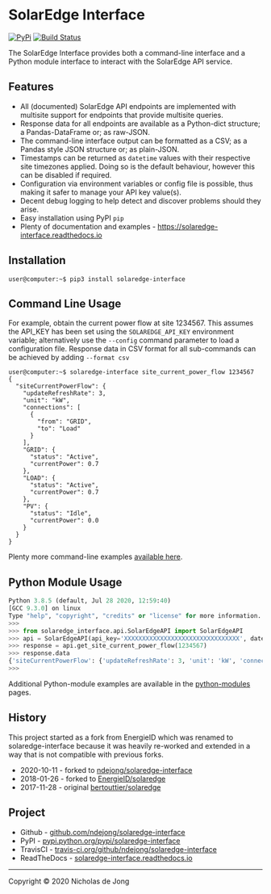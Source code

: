 # SolarEdge Interface
[![PyPi](https://img.shields.io/pypi/v/solaredge-interface.svg)](https://pypi.python.org/pypi/solaredge-interface/)
[![Build Status](https://api.travis-ci.org/ndejong/solaredge-interface.svg?branch=master)](https://travis-ci.org/ndejong/solaredge-interface/)

The SolarEdge Interface provides both a command-line interface and a Python module interface to interact with 
the SolarEdge API service.

## Features
* All (documented) SolarEdge API endpoints are implemented with multisite support for endpoints that provide 
  multisite queries.
* Response data for all endpoints are available as a Python-dict structure; a Pandas-DataFrame or; as raw-JSON.
* The command-line interface output can be formatted as a CSV; as a Pandas style JSON structure or; as plain-JSON.
* Timestamps can be returned as `datetime` values with their respective site timezones applied.  Doing so is the 
  default behaviour, however this can be disabled if required.
* Configuration via environment variables or config file is possible, thus making it safer to manage your API 
  key value(s).
* Decent debug logging to help detect and discover problems should they arise.
* Easy installation using PyPI `pip`
* Plenty of documentation and examples - https://solaredge-interface.readthedocs.io

## Installation
```shell
user@computer:~$ pip3 install solaredge-interface
```

## Command Line Usage
For example, obtain the current power flow at site 1234567.  This assumes the API_KEY has been set using the 
`SOLAREDGE_API_KEY` environment variable; alternatively use the `--config` command parameter to load a 
configuration file.  Response data in CSV format for all sub-commands can be achieved by adding `--format csv`
```shell
user@computer:~$ solaredge-interface site_current_power_flow 1234567
{
  "siteCurrentPowerFlow": {
    "updateRefreshRate": 3,
    "unit": "kW",
    "connections": [
      {
        "from": "GRID",
        "to": "Load"
      }
    ],
    "GRID": {
      "status": "Active",
      "currentPower": 0.7
    },
    "LOAD": {
      "status": "Active",
      "currentPower": 0.7
    },
    "PV": {
      "status": "Idle",
      "currentPower": 0.0
    }
  }
}
```

Plenty more command-line examples [available here](https://solaredge-interface.readthedocs.io/en/latest/docs/command-line/examples/).

## Python Module Usage
```python
Python 3.8.5 (default, Jul 28 2020, 12:59:40) 
[GCC 9.3.0] on linux
Type "help", "copyright", "credits" or "license" for more information.
>>>
>>> from solaredge_interface.api.SolarEdgeAPI import SolarEdgeAPI
>>> api = SolarEdgeAPI(api_key='XXXXXXXXXXXXXXXXXXXXXXXXXXXXXXXX', datetime_response=True, pandas_response=True)
>>> response = api.get_site_current_power_flow(1234567)
>>> response.data
{'siteCurrentPowerFlow': {'updateRefreshRate': 3, 'unit': 'kW', 'connections': [{'from': 'GRID', 'to': 'Load'}], 'GRID': {'status': 'Active', 'currentPower': 0.7}, 'LOAD': {'status': 'Active', 'currentPower': 0.7}, 'PV': {'status': 'Idle', 'currentPower': 0.0}}}
>>>
```

Additional Python-module examples are available in the [python-modules](https://solaredge-interface.readthedocs.io/en/latest/docs/python-modules/) pages.

## History
This project started as a fork from EnergieID which was renamed to solaredge-interface because it was heavily 
re-worked and extended in a way that is not compatible with previous forks.
* 2020-10-11 - forked to [ndejong/solaredge-interface](https://github.com/ndejong/solaredge-interface)
* 2018-01-26 - forked to [EnergieID/solaredge](https://github.com/EnergieID/solaredge)
* 2017-11-28 - original [bertouttier/solaredge](https://github.com/bertouttier/solaredge)

## Project
* Github - [github.com/ndejong/solaredge-interface](https://github.com/ndejong/solaredge-interface)
* PyPI - [pypi.python.org/pypi/solaredge-interface](https://pypi.python.org/pypi/solaredge-interface/)
* TravisCI - [travis-ci.org/github/ndejong/solaredge-interface](https://travis-ci.org/github/ndejong/solaredge-interface)
* ReadTheDocs - [solaredge-interface.readthedocs.io](https://solaredge-interface.readthedocs.io/en/latest/)

---
Copyright &copy; 2020 Nicholas de Jong
